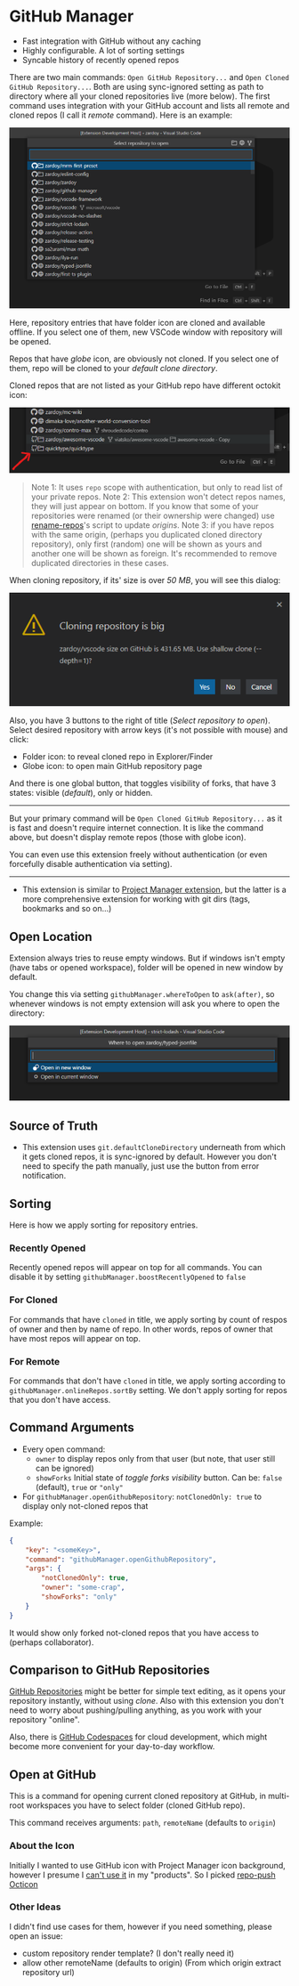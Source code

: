 # GitHub Manager

- Fast integration with GitHub without any caching
- Highly configurable. A lot of sorting settings
- Syncable history of recently opened repos

There are two main commands: `Open GitHub Repository...` and `Open Cloned GitHub Repository...`. Both are using sync-ignored setting as path to directory where all your cloned repositories live (more below). The first command uses integration with your GitHub account and lists all remote and cloned repos (I call it *remote* command). Here is an example:

![Github Manager open-repository-command](media/demo-open-repository.png)

Here, repository entries that have folder icon are cloned and available offline. If you select one of them, new VSCode window with repository will be opened.

Repos that have *globe* icon, are obviously not cloned. If you select one of them, repo will be cloned to your *default clone directory*.

Cloned repos that are not listed as your GitHub repo have different octokit icon:

![Github Manager foreign repos](media/demo-foreign-repos.png)

> Note 1: It uses `repo` scope with authentication, but only to read list of your private repos.
> Note 2: This extension won't detect repos names, they will just appear on bottom. If you know that some of your repositories were renamed (or their ownership were changed) use [rename-repos](https://github.com/zardoy/rename-repos)'s script to update *origins*.
> Note 3: if you have repos with the same origin, (perhaps you duplicated cloned directory repository), only first (random) one will be shown as yours and another one will be shown as foreign. It's recommended to remove duplicated directories in these cases.

When cloning repository, if its' size is over *50 MB*, you will see this dialog:

![Github Manager big repository shallow clone suggestion](media/demo-big-repo.png)

Also, you have 3 buttons to the right of title (*Select repository to open*). Select desired repository with arrow keys (it's not possible with mouse) and click:

- Folder icon: to reveal cloned repo in Explorer/Finder
- Globe icon: to open main GitHub repository page

And there is one global button, that toggles visibility of forks, that have 3 states: visible (*default*), only or hidden.

---

But your primary command will be `Open Cloned GitHub Repository...` as it is fast and doesn't require internet connection. It is like the command above, but doesn't display remote repos (those with globe icon).

You can even use this extension freely without authentication (or even forcefully disable authentication via setting).

---

- This extension is similar to [Project Manager extension](https://marketplace.visualstudio.com/items?itemName=alefragnani.project-manager), but the latter is a more comprehensive extension for working with git dirs (tags, bookmarks and so on...)

## Open Location

Extension always tries to reuse empty windows. But if windows isn't empty (have tabs or opened workspace), folder will be opened in new window by default.

You change this via setting `githubManager.whereToOpen` to `ask(after)`, so whenever windows is not empty extension will ask you where to open the directory:

![Github Manager asks where to open repository](media/demo-where-to-open.png)

## Source of Truth

- This extension uses `git.defaultCloneDirectory` underneath from which it gets cloned repos, it is sync-ignored by default. However you don't need to specify the path manually, just use the button from error notification.

## Sorting

Here is how we apply sorting for repository entries.

### Recently Opened

Recently opened repos will appear on top for all commands. You can disable it by setting `githubManager.boostRecentlyOpened` to `false`

### For Cloned

For commands that have `cloned` in title, we apply sorting by count of respos of owner and then by name of repo.
In other words, repos of owner that have most repos will appear on top.

### For Remote

For commands that don't have `cloned` in title, we apply sorting according to `githubManager.onlineRepos.sortBy` setting.
We don't apply sorting for repos that you don't have access.

## Command Arguments

- Every open command:
  - `owner` to display repos only from that user (but note, that user still can be ignored)
  - `showForks` Initial state of *toggle forks visibility* button. Can be: `false` (default), `true` or `"only"`
- For `githubManager.openGithubRepository`: `notClonedOnly: true` to display only not-cloned repos that

Example:

```json
{
    "key": "<someKey>",
    "command": "githubManager.openGithubRepository",
    "args": {
        "notClonedOnly": true,
        "owner": "some-crap",
        "showForks": "only"
    }
}
```

It would show only forked not-cloned repos that you have access to (perhaps collaborator).

## Comparison to GitHub Repositories

[GitHub Repositories](https://marketplace.visualstudio.com/items?itemName=GitHub.remotehub) might be better for simple text editing, as it opens your repository instantly, without using *clone*. Also with this extension you don't need to worry about pushing/pulling anything, as you work with your repository "online".

Also, there is [GitHub Codespaces](https://marketplace.visualstudio.com/items?itemName=GitHub.codespaces) for cloud development, which might become more convenient for your day-to-day workflow.

## Open at GitHub

This is a command for opening current cloned repository at GitHub, in multi-root workspaces you have to select folder (cloned GitHub repo).

This command receives arguments: `path`, `remoteName` (defaults to `origin`)

### About the Icon

Initially I wanted to use GitHub icon with Project Manager icon background, however I presume I [can't use it](https://github.com/logos) in my "products".
So I picked [repo-push Octicon](https://github.com/primer/octicons/blob/main/icons/repo-push-24.svg)

### Other Ideas

I didn't find use cases for them, however if you need something, please open an issue:

- custom repository render template? (I don't really need it)
- allow other remoteName (defaults to origin) (From which origin extract repository url)
